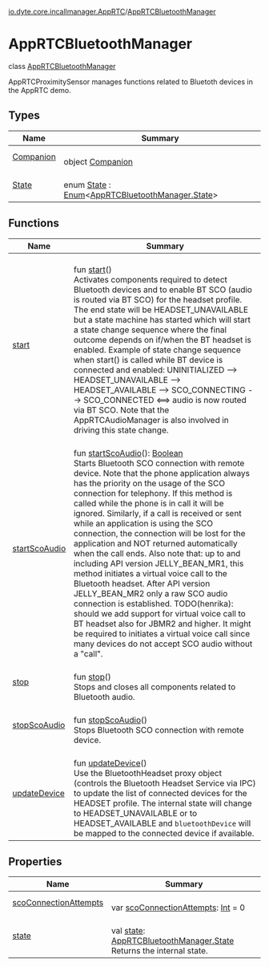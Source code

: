 [io.dyte.core.incallmanager.AppRTC](../index.md)/[AppRTCBluetoothManager](index.md)

# AppRTCBluetoothManager


class [AppRTCBluetoothManager](index.md)

AppRTCProximitySensor manages functions related to Bluetoth devices in the AppRTC demo.

## Types

| Name | Summary |
|---|---|
| [Companion](-companion/index.md) | <br/>object [Companion](-companion/index.md) |
| [State](-state/index.md) | <br/>enum [State](-state/index.md) : [Enum](https://kotlinlang.org/api/latest/jvm/stdlib/kotlin/-enum/index.html)&lt;[AppRTCBluetoothManager.State](-state/index.md)&gt; |

## Functions

| Name | Summary |
|---|---|
| [start](start.md) | <br/>fun [start](start.md)()<br/>Activates components required to detect Bluetooth devices and to enable BT SCO (audio is routed via BT SCO) for the headset profile. The end state will be HEADSET_UNAVAILABLE but a state machine has started which will start a state change sequence where the final outcome depends on if/when the BT headset is enabled. Example of state change sequence when start() is called while BT device is connected and enabled: UNINITIALIZED --> HEADSET_UNAVAILABLE --> HEADSET_AVAILABLE --> SCO_CONNECTING --> SCO_CONNECTED <==> audio is now routed via BT SCO. Note that the AppRTCAudioManager is also involved in driving this state change. |
| [startScoAudio](start-sco-audio.md) | <br/>fun [startScoAudio](start-sco-audio.md)(): [Boolean](https://kotlinlang.org/api/latest/jvm/stdlib/kotlin/-boolean/index.html)<br/>Starts Bluetooth SCO connection with remote device. Note that the phone application always has the priority on the usage of the SCO connection for telephony. If this method is called while the phone is in call it will be ignored. Similarly, if a call is received or sent while an application is using the SCO connection, the connection will be lost for the application and NOT returned automatically when the call ends. Also note that: up to and including API version JELLY_BEAN_MR1, this method initiates a virtual voice call to the Bluetooth headset. After API version JELLY_BEAN_MR2 only a raw SCO audio connection is established. TODO(henrika): should we add support for virtual voice call to BT headset also for JBMR2 and higher. It might be required to initiates a virtual voice call since many devices do not accept SCO audio without a &quot;call&quot;. |
| [stop](stop.md) | <br/>fun [stop](stop.md)()<br/>Stops and closes all components related to Bluetooth audio. |
| [stopScoAudio](stop-sco-audio.md) | <br/>fun [stopScoAudio](stop-sco-audio.md)()<br/>Stops Bluetooth SCO connection with remote device. |
| [updateDevice](update-device.md) | <br/>fun [updateDevice](update-device.md)()<br/>Use the BluetoothHeadset proxy object (controls the Bluetooth Headset Service via IPC) to update the list of connected devices for the HEADSET profile. The internal state will change to HEADSET_UNAVAILABLE or to HEADSET_AVAILABLE and `bluetoothDevice` will be mapped to the connected device if available. |

## Properties

| Name | Summary |
|---|---|
| [scoConnectionAttempts](sco-connection-attempts.md) | <br/>var [scoConnectionAttempts](sco-connection-attempts.md): [Int](https://kotlinlang.org/api/latest/jvm/stdlib/kotlin/-int/index.html) = 0 |
| [state](state.md) | <br/>val [state](state.md): [AppRTCBluetoothManager.State](-state/index.md)<br/>Returns the internal state. |
